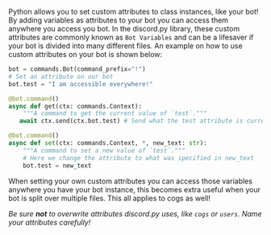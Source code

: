 Python allows you to set custom attributes to class instances, like your bot! By adding variables as attributes to your bot you can access them anywhere you access you bot. In the discord.py library, these custom attributes are commonly known as `Bot Variables` and can be a lifesaver if your bot is divided into many different files. An example on how to use custom attributes on your bot is shown below:

```py
bot = commands.Bot(command_prefix="!")
# Set an attribute on our bot
bot.test = "I am accessible everywhere!"

@bot.command()
async def get(ctx: commands.Context):
    """A command to get the current value of `test`."""
   await ctx.send(ctx.bot.test) # Send what the test attribute is currently set to

@bot.command()
async def set(ctx: commands.Context, *, new_text: str):
    """A command to set a new value of `test`."""
    # Here we change the attribute to what was specified in new_text
    bot.test = new_text
```

When setting your own custom attributes you can access those variables anywhere you have your bot instance, this becomes extra useful when your bot is split over multiple files. This all applies to cogs as well!

*Be sure **not** to overwrite attributes discord.py uses, like `cogs` or `users`. Name your attributes carefully!*
